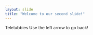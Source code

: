 ```yaml
---
layout: slide
title: "Welcome to our second slide!"
---
```

Teletubbies 
Use the left arrow to go back!
